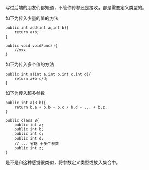 写过后端的朋友们都知道，不管你传参还是接收，都是需要定义类型的。



如下为传入少量的值的方法

```
public int add(int a,int b){
	return a+b;
}

public void voidFunc(){
	//xxx
}
```



如下为传入多个值的方法

```
public int a(int a,int b,int c,int d){
	return a+b-c/d;
}
```



如下为传入超多参数

```
public int a(B b){
	return b.a + b.b - b.c / b.d + ... + b.z;
}

public class B{
	public int a;
	public int b;
	public int c;
	public int d;
	// ... 省略 十多个参数
    public int z;
}

```



是不是和这种感觉很类似，将参数定义类型或放入集合中。